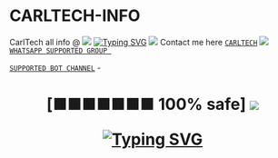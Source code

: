 # CARLTECH-INFO
 CarlTech all info @
<a><img src='https://i.imgur.com/LyHic3i.gif'/></a>
[![Typing SVG](https://readme-typing-svg.herokuapp.com?font=Rockstar-ExtraBold&color=blue&lines=CONTACT+CARL+TECH+ON+WHATSAPP+WILLIAM)](https://git.io/typing-svg)
<a><img src='https://i.imgur.com/LyHic3i.gif'/></a>
Contact me here [`CARLTECH`](https://wa.link/c9qf2z)
<a><img src='https://i.imgur.com/LyHic3i.gif'/></a>
[`WHATSAPP SUPPORTED GROUP `](https://chat.whatsapp.com/LgBAp1KjbCBHsgZMKi46aO)

[`SUPPORTED BOT CHANNEL`](https://whatsapp.com/channel/0029Vak0genJ93wQXq3q6X3h)
-<h1 align="center"> [■■■■■■■ 100% safe]
<a><img src='https://i.imgur.com/LyHic3i.gif'/></a>


[![Typing SVG](https://readme-typing-svg.herokuapp.com?font=Rockstar-ExtraBold&color=blue&lines=PROGRAMMED+BY+CARL+GENZ+😌)](https://git.io/typing-svg)
